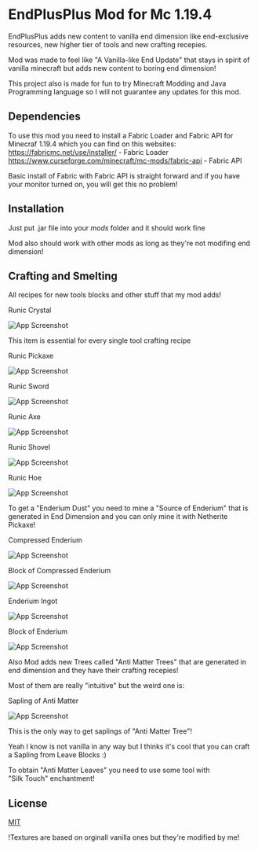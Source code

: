 # EndPlusPlus Mod for Mc 1.19.4 

EndPlusPlus adds new content to vanilla end dimension like end-exclusive resources, new higher tier of tools and new crafting recepies.

Mod was made to feel like "A Vanilla-like End Update" that stays in spirit of vanilla minecraft but adds new content to boring end dimension!

This project also is made for fun to try Minecraft Modding and Java Programming language so I will not guarantee any updates for this mod.




## Dependencies

To use this mod you need to install a Fabric Loader and Fabric API for Minecraf 1.19.4 which you can find on this websites:
https://fabricmc.net/use/installer/ - Fabric Loader
https://www.curseforge.com/minecraft/mc-mods/fabric-api - Fabric API

Basic install of Fabric with Fabric API is straight forward and if you have your monitor turned on, you will get this no problem!

## Installation
Just put .jar file into your *mods* folder and it should work fine

Mod also should work with other mods as long as they're not modifing end dimension!


## Crafting  and Smelting 
All recipes for new tools blocks and other stuff that my mod adds!

Runic Crystal

![App Screenshot](https://i.imgur.com/abTr5gH.png)

This item is essential for every single tool crafting recipe

Runic Pickaxe

![App Screenshot](https://i.imgur.com/8iCef8B.png)

Runic Sword

![App Screenshot](https://i.imgur.com/ev3129H.png)

Runic Axe

![App Screenshot](https://i.imgur.com/WkaZ91T.png)

Runic Shovel

![App Screenshot](https://i.imgur.com/Ld8xJ3B.png)

Runic Hoe

![App Screenshot](https://i.imgur.com/k7CnuOQ.png)

To get a "Enderium Dust" you need to mine a "Source of Enderium" that is generated in End Dimension and you can only mine it with Netherite Pickaxe!

Compressed Enderium 

![App Screenshot](https://i.imgur.com/StA2TVq.png)

Block of Compressed Enderium

![App Screenshot](https://i.imgur.com/d0iDCFH.png)

Enderium Ingot

![App Screenshot](https://i.imgur.com/2qQuOzJ.png)

Block of Enderium

![App Screenshot](https://i.imgur.com/DuQ3B2s.png)

Also Mod adds new Trees called "Anti Matter Trees" that are generated in end dimension and they have their crafting recepies!

Most of them are really "intuitive" but the weird one is:

Sapling of Anti Matter

![App Screenshot](https://i.imgur.com/aaUC6tT.png)

This is the only way to get saplings of "Anti Matter Tree"!

Yeah I know is not vanilla in any way but I thinks it's cool that you can craft a Sapling from Leave Blocks :)

To obtain "Anti Matter Leaves" you need to use some tool with  
"Silk Touch" enchantment!










## License

[MIT](https://choosealicense.com/licenses/mit/)

!Textures are based on orginall vanilla ones but they're modified by me!


